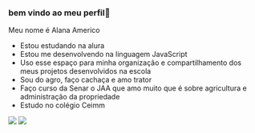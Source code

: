 ### bem vindo ao meu perfil👋

Meu nome é Alana Americo
  
- Estou estudando na alura
- Estou me desenvolvendo na linguagem JavaScript
- Uso esse espaço para minha organização e compartilhamento dos meus projetos desenvolvidos na escola
- Sou do agro, faço cachaça e amo trator
- Faço curso da Senar o JAA que amo muito que é sobre agricultura e administração da propriedade
- Estudo no colégio Ceimm 


![](https://media.tenor.com/VD4ReIzxDpwAAAAC/%D1%81%D0%BB%D0%B0%D0%B9%D0%B41.gif)
![](https://media.tenor.com/HEmI59j2aeEAAAAi/faesp-senarsp.gif)
